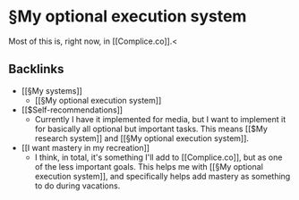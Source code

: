 # §My optional execution system
Most of this is, right now, in [[Complice.co]].<

## Backlinks
* [[§My systems]]
	* [[§My optional execution system]]
* [[$Self-recommendations]]
	* Currently I have it implemented for media, but I want to implement it for basically all optional but important tasks. This means [[$My research system]] and [[§My optional execution system]].
* [[I want mastery in my recreation]]
	* I think, in total, it's something I'll add to [[Complice.co]], but as one of the less important goals. This helps me with [[§My optional execution system]], and specifically helps add mastery as something to do during vacations.

<!-- #Life #p1 -->

<!-- {BearID:F4A8B625-3E11-442F-AE1D-77C12358401A-15756-0000130324681AF8} -->
